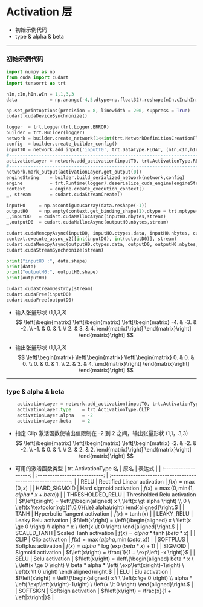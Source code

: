# Activation 层
+ 初始示例代码
+ type & alpha & beta

---
### 初始示例代码
```python
import numpy as np
from cuda import cudart
import tensorrt as trt

nIn,cIn,hIn,wIn = 1,1,3,3                                                                           # 输入张量 NCHW
data            = np.arange(-4,5,dtype=np.float32).reshape(nIn,cIn,hIn,wIn)                         # 输入数据

np.set_printoptions(precision = 8, linewidth = 200, suppress = True)
cudart.cudaDeviceSynchronize()

logger  = trt.Logger(trt.Logger.ERROR)
builder = trt.Builder(logger)
network = builder.create_network(1<<int(trt.NetworkDefinitionCreationFlag.EXPLICIT_BATCH))
config  = builder.create_builder_config()
inputT0 = network.add_input('inputT0', trt.DataType.FLOAT, (nIn,cIn,hIn,wIn))
#---------------------------------------------------------------------------------------------------# 替换部分
activationLayer = network.add_activation(inputT0, trt.ActivationType.RELU)                          # 使用 ReLU 激活函数
#---------------------------------------------------------------------------------------------------# 替换部分
network.mark_output(activationLayer.get_output(0))
engineString    = builder.build_serialized_network(network,config)
engine          = trt.Runtime(logger).deserialize_cuda_engine(engineString)
context         = engine.create_execution_context()
_, stream       = cudart.cudaStreamCreate()

inputH0     = np.ascontiguousarray(data.reshape(-1))
outputH0    = np.empty(context.get_binding_shape(1),dtype = trt.nptype(engine.get_binding_dtype(1)))
_,inputD0   = cudart.cudaMallocAsync(inputH0.nbytes,stream)
_,outputD0  = cudart.cudaMallocAsync(outputH0.nbytes,stream)

cudart.cudaMemcpyAsync(inputD0, inputH0.ctypes.data, inputH0.nbytes, cudart.cudaMemcpyKind.cudaMemcpyHostToDevice, stream)
context.execute_async_v2([int(inputD0), int(outputD0)], stream)
cudart.cudaMemcpyAsync(outputH0.ctypes.data, outputD0, outputH0.nbytes, cudart.cudaMemcpyKind.cudaMemcpyDeviceToHost, stream)
cudart.cudaStreamSynchronize(stream)

print("inputH0 :", data.shape)
print(data)
print("outputH0:", outputH0.shape)
print(outputH0)

cudart.cudaStreamDestroy(stream)
cudart.cudaFree(inputD0)
cudart.cudaFree(outputD0)
```

+ 输入张量形状 (1,1,3,3)
$$
\left[\begin{matrix}
    \left[\begin{matrix}
        \left[\begin{matrix}
            -4. & -3. & -2. \\
            -1. &  0. &  1. \\
             2. &  3. &  4.
        \end{matrix}\right]
    \end{matrix}\right]
\end{matrix}\right]
$$

+ 输出张量形状 (1,1,3,3)
$$
\left[\begin{matrix}
    \left[\begin{matrix}
        \left[\begin{matrix}
            0. & 0. & 0. \\
            0. & 0. & 1. \\
            2. & 3. & 4.
        \end{matrix}\right]
    \end{matrix}\right]
\end{matrix}\right]
$$

---
### type & alpha & beta
```python
    activationLayer = network.add_activation(inputT0, trt.ActivationType.RELU)
    activationLayer.type    = trt.ActivationType.CLIP                                               # 重设激活函数类型
    activationLayer.alpha   = -2                                                                    # 部分激活函数需要 1 到 2 个参数，.aplha 和 .beta 默认值均为 0
    activationLayer.beta    = 2
```

+ 指定 Clip 激活函数使输出值限制在 -2 到 2 之间，输出张量形状 (1,1，3,3)
$$
\left[\begin{matrix}
    \left[\begin{matrix}
        \left[\begin{matrix}
            -2. & -2. & -2. \\
            -1. &  0. &  1. \\
             2. &  2. &  2.
        \end{matrix}\right]
    \end{matrix}\right]
\end{matrix}\right]
$$

+ 可用的激活函数类型
| trt.ActivationType 名 |             原名              |                            表达式                            |
| :-------------------: | :---------------------------: | :----------------------------------------------------------: |
|         RELU          |  Rectified Linear activation  |           $f\left(x\right) = \max\left(0,x\right)$           |
|     HARD_SIGMOID      |    Hard sigmoid activation    | $f\left(x\right) = \max\left(0,\min\left(1, alpha * x + beta\right)\right)$ |
|   THRESHOLDED_RELU    |  Thresholded Relu activation  | $f\left(x\right) = \left\{\begin{aligned} x \ \left(x \gt alpha \right) \\ 0 \ \left(x \textcolor[rgb]{1,0,0}{\le} alpha\right) \end{aligned}\right.$ |
|         TANH          | Hyperbolic Tangent activation |           $f\left(x\right) = \tanh\left(x\right)$            |
|      LEAKY_RELU       |     Leaky Relu activation     | $f\left(x\right) = \left\{\begin{aligned} x \ \left(x \ge 0 \right) \\ alpha * x \ \left(x \lt 0 \right) \end{aligned}\right.$ |
|      SCALED_TANH      |    Scaled Tanh activation     |   $f\left(x\right) = alpha * \tanh\left( beta * x \right)$   |
|         CLIP          |        Clip activation        | $f\left(x\right) = \max\left(alpha, \min\left(beta,x\right)\right)$ |
|       SOFTPLUS        |      Softplus activation      | $f\left(x\right) = alpha * \log\left(\exp\left(beta * x\right) + 1\right)$ |
|        SIGMOID        |      Sigmoid activation       |   $f\left(x\right) = \frac{1}{1 + \exp\left( -x \right)}$    |
|         SELU          |        Selu activation        | $f\left(x\right) = \left\{\begin{aligned} beta * x \ \ \left(x \ge 0 \right) \\ beta * alpha * \left( \exp\left(x\right)-1\right) \ \left(x \lt 0 \right) \end{aligned}\right.$ |
|          ELU          |        Elu activation         | $f\left(x\right) = \left\{\begin{aligned} x \ \ \left(x \ge 0 \right) \\ alpha * \left( \exp\left(x\right)-1\right) \ \left(x \lt 0 \right) \end{aligned}\right.$ |
|       SOFTSIGN        |      Softsign activation      |       $f\left(x\right) = \frac{x}{1 + \left|x\right|}$       |

